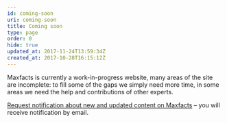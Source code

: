 ```yaml
---
id: coming-soon
uri: coming-soon
title: Coming soon
type: page
order: 0
hide: true
updated_at: 2017-11-24T13:59:34Z
created_at: 2017-10-28T16:15:12Z
---
```


<aside>
    <p>Maxfacts is currently a work-in-progress website, many areas
        of the site are incomplete: to fill some of the gaps
        we simply need more time, in some areas we need the help
        and contributions of other experts.</p>
    <p><a href="/register">Request notification about new and updated content on Maxfacts</a>        – you will receive notification by email.</p>
</aside>
